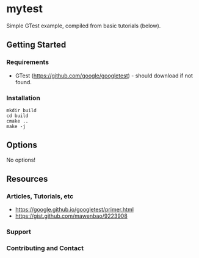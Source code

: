 # mytest
Simple GTest example, compiled from basic tutorials (below).

## Getting Started
### Requirements
* GTest (https://github.com/google/googletest) - should download if not found.

### Installation
```````
mkdir build
cd build
cmake ..
make -j
```````

## Options
No options!

## Resources
### Articles, Tutorials, etc
* https://google.github.io/googletest/primer.html
* https://gist.github.com/mawenbao/9223908

### Support

### Contributing and Contact


